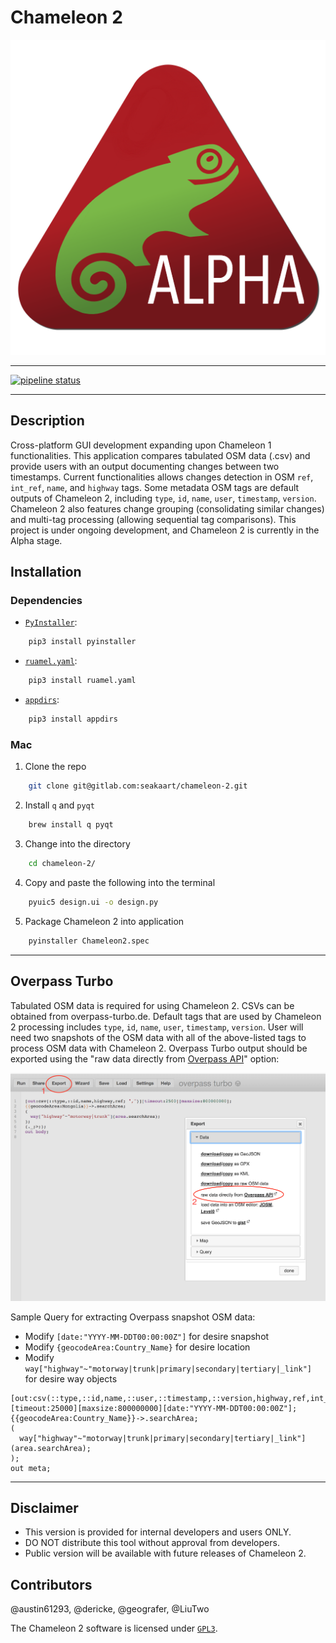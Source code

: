# Chameleon 2
![chameleon-logo](./resources/chameleonalpha.png)

- - -

[![pipeline status](https://gitlab.com/seakaart/chameleon-2/badges/master/pipeline.svg)](https://gitlab.com/seakaart/chameleon-2/commits/master)

- - -

## Description

Cross-platform GUI development expanding upon Chameleon 1 functionalities. This application compares tabulated OSM data (.csv) and provide users with an output documenting changes between two timestamps. Current functionalities allows changes detection in OSM `ref`, `int_ref`, `name`, and `highway` tags. Some metadata OSM tags are default outputs of Chameleon 2, including `type`, `id`, `name`, `user`, `timestamp`, `version`. Chameleon 2 also features change grouping (consolidating similar changes) and multi-tag processing (allowing sequential tag comparisons). This project is under ongoing development, and Chameleon 2 is currently in the Alpha stage.

## Installation

### Dependencies

* [`PyInstaller`](https://github.com/pyinstaller/pyinstaller): 
```bash 
	pip3 install pyinstaller
```
* [`ruamel.yaml`](https://pypi.org/project/ruamel.yaml/): 
```bash 
	pip3 install ruamel.yaml
```
* [`appdirs`](https://pypi.org/project/appdirs/): 
```bash 
	pip3 install appdirs
```

### Mac

1. Clone the repo

```bash
	git clone git@gitlab.com:seakaart/chameleon-2.git
```
2. Install `q` and `pyqt`
	
```bash 
	brew install q pyqt
```

3. Change into the directory

```bash 
	cd chameleon-2/
```

4. Copy and paste the following into the terminal

```bash
 	pyuic5 design.ui -o design.py
```

5. Package Chameleon 2 into application

```bash
 	pyinstaller Chameleon2.spec
```

- - -

## Overpass Turbo

Tabulated OSM data is required for using Chameleon 2. CSVs can be obtained from overpass-turbo.de. Default tags that are used by Chameleon 2 processing includes `type`, `id`, `name`, `user`, `timestamp`, `version`. User will need two snapshots of the OSM data with all of the above-listed tags to process OSM data with Chameleon 2. Overpass Turbo output should be exported using the "raw data directly from <u>Overpass API</u>" option:

![direct-download](./direct-download.png)

 Sample Query for extracting Overpass snapshot OSM data:
 - Modify `[date:"YYYY-MM-DDT00:00:00Z"]` for desire snapshot
 - Modify `{geocodeArea:Country_Name}` for desire location
 - Modify `way["highway"~"motorway|trunk|primary|secondary|tertiary|_link"]` for desire way objects

```
[out:csv(::type,::id,name,::user,::timestamp,::version,highway,ref,int_ref)][timeout:25000][maxsize:800000000][date:"YYYY-MM-DDT00:00:00Z"];
{{geocodeArea:Country_Name}}->.searchArea;
(
  way["highway"~"motorway|trunk|primary|secondary|tertiary|_link"](area.searchArea);
);
out meta;
```
- - -

## Disclaimer
- This version is provided for internal developers and users ONLY.
- DO NOT distribute this tool without approval from developers.
- Public version will be available with future releases of Chameleon 2.

## Contributors
@austin61293, @dericke, @geografer, @LiuTwo

The Chameleon 2 software is licensed under [`GPL3`](https://gitlab.com/seakaart/chameleon-2/blob/master/LICENSE).